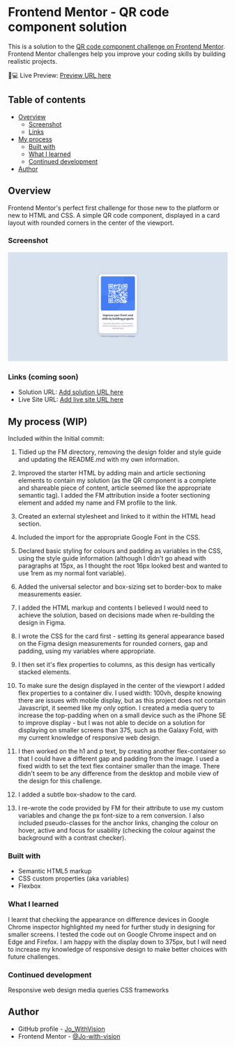 # Frontend Mentor - QR code component solution 

This is a solution to the [QR code component challenge on Frontend Mentor](https://www.frontendmentor.io/challenges/qr-code-component-iux_sIO_H). Frontend Mentor challenges help you improve your coding skills by building realistic projects. 

:tada::computer: Live Preview: [Preview URL here](#)


## Table of contents

- [Overview](#overview)
  - [Screenshot](#screenshot)
  - [Links](#links)
- [My process](#my-process)
  - [Built with](#built-with)
  - [What I learned](#what-i-learned)
  - [Continued development](#continued-development)
- [Author](#author)


## Overview

Frontend Mentor's perfect first challenge for those new to the platform or new to HTML and CSS. A simple QR code component, displayed in a card layout with rounded corners in the center of the viewport.


### Screenshot

![](images/screenshot.png)


### Links (coming soon)

- Solution URL: [Add solution URL here](#)
- Live Site URL: [Add live site URL here](#)

## My process (WIP)

Included within the Initial commit:

1. Tidied up the FM directory, removing the design folder and style guide and updating the README.md with my own information.

2. Improved the starter HTML by adding main and article sectioning elements to contain my solution (as the QR component is a complete and shareable piece of content, article seemed like the appropriate semantic tag). I added the FM attribution inside a footer sectioning element and added my name and FM profile to the link.

3.  Created an external stylesheet and linked to it within the HTML head section.

4. Included the import for the appropriate Google Font in the CSS.

5. Declared basic styling for colours and padding as variables in the CSS, using the style guide information (although I didn't go ahead with paragraphs at 15px, as I thought the root 16px looked best and wanted to use 1rem as my normal font variable).

6. Added the universal selector and box-sizing set to border-box to make measurements easier.

7. I added the HTML markup and contents I believed I would need to achieve the solution, based on decisions made when re-building the design in Figma. 

8. I wrote the CSS for the card first - setting its general appearance based on the Figma design measurements for rounded corners, gap and padding, using my variables where appropriate.

9. I then set it's flex properties to columns, as this design has vertically stacked elements.

10. To make sure the design displayed in the center of the viewport I added flex properties to a container div. I used width: 100vh, despite knowing there are issues with mobile display, but as this project does not contain Javascript, it seemed like my only option. I created a media query to increase the top-padding when on a small device such as the iPhone SE to improve display - but I was not able to decide on a solution for displaying on smaller screens than 375, such as the Galaxy Fold, with my current knowledge of responsive web design. 

11. I then worked on the h1 and p text, by creating another flex-container so that I could have a different gap and padding from the image. I used a fixed width to set the text flex container smaller than the image. There didn't seem to be any difference from the desktop and mobile view of the design for this challenge.

12. I added a subtle box-shadow to the card.

13. I re-wrote the code provided by FM for their attribute to use my custom variables and change the px font-size to a rem conversion. I also included pseudo-classes for the anchor links, changing the colour on hover, active and focus for usability (checking the colour against the background with a contrast checker). 

### Built with

- Semantic HTML5 markup
- CSS custom properties (aka variables)
- Flexbox

### What I learned
I learnt that checking the appearance on difference devices in Google Chrome inspector highlighted my need for further study in designing for smaller screens. I tested the code out on Google Chrome inspect and on Edge and Firefox. I am happy with the display down to 375px, but I will need to increase my knowledge of responsive design to make better choices with future challenges. 

### Continued development
Responsive web design
media queries
CSS frameworks

## Author

- GitHub profile - [Jo_WithVision](https://github.com/Jo-with-vision)
- Frontend Mentor - [@Jo-with-vision](https://www.frontendmentor.io/profile/Jo-with-vision)

